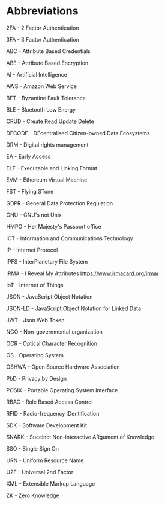 # Abbreviations

2FA - 2 Factor Authentication

3FA - 3 Factor Authentication

ABC - Attribute Based Credentials

ABE - Attribute Based Encryption

AI - Artificial Intelligence

AWS - Amazon Web Service

BFT - Byzantine Fault Tolerance

BLE - Bluetooth Low Energy

CRUD - Create Read Update Delete

DECODE - DEcentralised Citizen-owned Data Ecosystems

DRM - Digital rights management 

EA - Early Access

ELF - Executable and Linking Format

EVM - Ethereum Virtual Machine

FST - Flying STone

GDPR - General Data Protection Regulation

GNU - GNU's not Unix

HMPO - Her Majesty's Passport office

ICT - Information and Communications Technology

IP - Internet Protocol

IPFS - InterPlanetary File System

IRMA - I Reveal My Attributes https://www.irmacard.org/irma/

IoT - Internet of Things

JSON - JavaScript Object Notation

JSON-LD - JavaScript Object Notation for Linked Data

JWT - Json Web Token

NGO - Non-governmental organization

OCR - Optical Character Recognition

OS - Operating System

OSHWA - Open Source Hardware Association

PbD - Privacy by Design

POSIX - Portable Operating System Interface

RBAC - Role Based Access Control

RFID - Radio-frequency IDentification

SDK - Software Development Kit

SNARK - Succinct Non-interactive ARgument of Knowledge

SSO - Single Sign On

URN - Uniform Resource Name

U2F - Universal 2nd Factor

XML - Extensible Markup Language

ZK - Zero Knowledge
